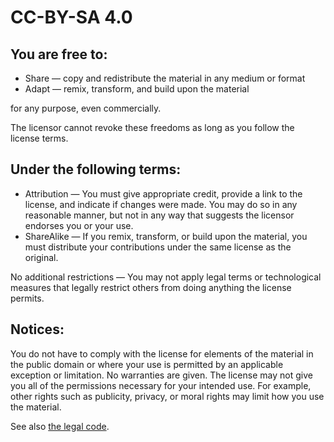 # CC-BY-SA 4.0


## You are free to:

 * Share — copy and redistribute the material in any medium or format
 * Adapt — remix, transform, and build upon the material
 
for any purpose, even commercially.

The licensor cannot revoke these freedoms as long as you follow the license terms.

## Under the following terms:

 * Attribution — You must give appropriate credit, provide a link to the license, and indicate if changes were made. You may do so in any reasonable manner, but not in any way that suggests the licensor endorses you or your use.
 * ShareAlike — If you remix, transform, or build upon the material, you must distribute your contributions under the same license as the original.

No additional restrictions — You may not apply legal terms or technological measures that legally restrict others from doing anything the license permits.

## Notices:

You do not have to comply with the license for elements of the material in the public domain or where your use is permitted by an applicable exception or limitation.
No warranties are given. The license may not give you all of the permissions necessary for your intended use. For example, other rights such as publicity, privacy, or moral rights may limit how you use the material.

See also [the legal code](https://creativecommons.org/licenses/by-sa/4.0/legalcode).
